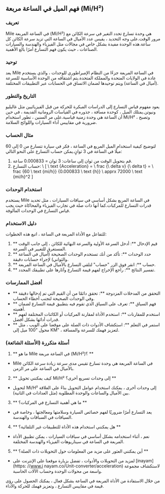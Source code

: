 ## فهم الميل في الساعة مربعة (Mi/H²)

### تعريف
Mile في الساعة المربعة (Mi/H²) هي وحدة تسارع تحدد التغير في سرعة الكائن مع مرور الوقت.على وجه التحديد ، يقيس عدد الأميال في الساعة التي تزيد سرعة الكائن كل ساعة.هذه الوحدة مفيدة بشكل خاص في مجالات مثل الفيزياء والهندسة والسيارات الصناعات ، حيث يكون فهم التسارع أمرًا بالغ الأهمية.

### توحيد
يعد Mile في الساعة المربعة جزءًا من النظام الإمبراطوري للوحدات ، والذي يستخدم عادة في الولايات المتحدة والمملكة المتحدة.يتم اشتقاقه من الوحدة الأساسية للسرعة (أميال في الساعة) ويتم توحيدها لضمان الاتساق في الحسابات عبر التطبيقات المختلفة.

### التاريخ والتطور
يعود مفهوم قياس التسارع إلى الدراسات المبكرة للحركة من قبل الفيزيائيين مثل غاليليو ونيوتن.يمتلك الميل ، كوحدة مسافة ، جذوره في القياسات الرومانية القديمة ، في حين أن الساعة هي وحدة زمنية قياسية.على مر السنين ، تطور استخدام Mi/H² ، وتصبح ضرورية في مقاييس أداء السيارات واللوائح السلامة.

### مثال الحساب
لتوضيح كيفية استخدام الميل المربع في الساعة ، فكر في سيارة تتسارع من 0 إلى 60 ميلًا في الساعة في 3 ثوانٍ.يمكن حساب التسارع على النحو التالي:

1. قم بتحويل الوقت من ثوان إلى ساعات: 3 ثوان = 0.000833 ساعة.
2. حساب التسارع:
\ [
\ text {Acceleration} = \ frac {\ delta v} {\ delta t} = \ frac {60 \ text {mi/h}} {0.000833 \ text {h}} \ apprx 72000 \ text {mi/h}^2
\]

### استخدام الوحدات
يستخدم Mile في الساعة المربع بشكل أساسي في سياقات السيارات ، مثل تحديد قدرات التسارع للمركبات.كما أنها ذات صلة في تجارب الفيزياء والمحاكاة حيث يجب قياس التسارع في الوحدات المألوفة.

### دليل الاستخدام
للتفاعل مع الأداة المربعة في الساعة ، اتبع هذه الخطوات:

1. ** قيم الإدخال **: أدخل السرعة الأولية والسرعة النهائية للكائن ، إلى جانب الوقت المستغرق للتغيير في السرعة.
2. ** حدد الوحدات **: تأكد من أنك تستخدم الوحدات الصحيحة (أميال في الساعة والثواني) لإجراء حسابات دقيقة.
3. ** حساب **: انقر فوق الزر "حساب" لتلقي التسارع بالأميال في الساعة المربعة.
4. ** تفسير النتائج **: راجع الإخراج لفهم قيمة التسارع وآثارها على تطبيقك المحدد.

### أفضل الممارسات
- ** التحقق من المدخلات المزدوجة **: تحقق دائمًا من أن القيم التي تم إدخالها دقيقة وفي الوحدات الصحيحة لتجنب أخطاء الحساب.
- ** فهم السياق **: تعرف على السياق الذي تقوم فيه بتطبيق قيمة التسارع لضمان أهميته.
- ** استخدم للمقارنات **: استخدم الأداة لمقارنة المركبات أو الكائنات المختلفة لفهم قدرات أدائها بشكل أفضل.
- ** استمر في التعلم **: استكشاف الأدوات ذات الصلة على موقعنا على الويب ، مثل محول "100 ميل إلى KM" ، لتعزيز فهمك للسرعة والمسافة.

### أسئلة متكررة (الأسئلة الشائعة)

1. ** ما هو Mile في الساعة مربعة (Mi/H²)؟ **
- Mile في الساعة المربعة هي وحدة تسارع تقيس مدى سرعة زيادة سرعة الكائن بالأميال في الساعة على مر الزمن.

2. ** كيف يمكنني تحويل Mi/H² إلى وحدات تسريع أخرى؟ **
- لتحويل Mi/H² إلى وحدات أخرى ، يمكنك استخدام عوامل التحويل بناءً على العلاقة بين الأميال والساعات والوحدة المطلوبة (مثل العدادات في الثانية).

3. ** ما هي أهمية التسارع في المركبات؟ **
- يعد التسارع أمرًا ضروريًا لفهم خصائص السيارة وسلامتها ومعالجتها ، وخاصة في السياقات في السباقات والهندسة.

4. ** هل يمكنني استخدام هذه الأداة للتطبيقات غير التلقائية؟ **
- نعم ، أثناء استخدامه بشكل أساسي في سياقات السيارات ، يمكن تطبيق الأداة المربعة في الساعة في سيناريوهات الفيزياء والهندسة المختلفة.

5. ** أين يمكنني العثور على مزيد من المعلومات حول التحويلات ذات الصلة؟ **
- لمزيد من التحويلات والأدوات ، تفضل بزيارة موقعنا على الإنترنت على [inayam] (https: //www.i nayam.co/Unit-converter/acceleration) لاستكشاف مجموعة واسعة من محولات الوحدة وحساب الآلات الحاسبة.

من خلال الاستفادة من الأداة المربعة في الساعة بشكل فعال ، يمكنك الحصول على رؤى قيمة في مقاييس التسارع ، وتعزيز فهمك للحركة والأداء.